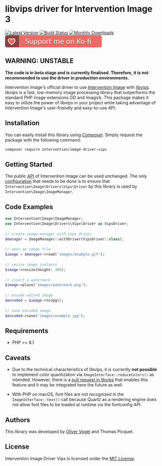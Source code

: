 # libvips driver for Intervention Image 3

[![Latest Version](https://img.shields.io/packagist/v/intervention/image-driver-vips.svg)](https://packagist.org/packages/intervention/image-driver-vips)
[![Build Status](https://github.com/Intervention/image-driver-vips/actions/workflows/run-tests.yml/badge.svg)](https://github.com/Intervention/image-driver-vips/actions)
[![Monthly Downloads](https://img.shields.io/packagist/dm/intervention/image-driver-vips.svg)](https://packagist.org/packages/intervention/image-driver-vips/stats)
[![Support me on Ko-fi](https://raw.githubusercontent.com/Intervention/image-driver-vips/develop/.github/images/support.svg)](https://ko-fi.com/interventionphp)

## WARNING: UNSTABLE

**The code is in beta stage and is currently finalised. Therefore, it is not
recommended to use the driver in production environments.**

Intervention Image's official driver to use [Intervention
Image](https://github.com/Intervention/image) with
[libvips](https://github.com/libvips/libvips). libvips is a fast, low-memory
image processing library that outperforms the standard PHP image extensions GD
and Imagick. This package makes it easy to utilize the power of libvips in your
project while taking advantage of Intervention Image's user-friendly and
easy-to-use API.

## Installation

You can easily install this library using [Composer](https://getcomposer.org).
Simply request the package with the following command:
    
```bash
composer require intervention/image-driver-vips
```

## Getting Started

The public [API](https://image.intervention.io/v3) of Intervention Image can be
used unchanged. The only [configuration](https://image.intervention.io/v3/basics/image-manager) that needs to be done is to ensure that
`Intervention\Image\Drivers\Vips\Driver` by this library is used by `Intervention\Image\ImageManager`.

## Code Examples

```php
use Intervention\Image\ImageManager;
use Intervention\Image\Drivers\Vips\Driver as VipsDriver;

// create image manager with vips driver
$manager = ImageManager::withDriver(VipsDriver::class);

// open an image file
$image = $manager->read('images/example.gif');

// resize image instance
$image->resize(height: 300);

// insert a watermark
$image->place('images/watermark.png');

// encode edited image
$encoded = $image->toJpg();

// save encoded image
$encoded->save('images/example.jpg');
```

## Requirements

- PHP >= 8.1

## Caveats

- Due to the technical characteristics of libvips, it is currently **not possible**
  to implement color quantization via `ImageInterface::reduceColors()` as
  intended. However, there is a [pull request in
  libvips](https://github.com/libvips/php-vips/issues/256#issuecomment-2575872401)
  that enables this feature and it may be integrated here the future as well.

- With PHP on macOS, font files are not recognized in the
  `ImageInterface::text()` call because Quartz as a rendering engine does not
  allow font files to be loaded at runtime via the fontconfig API.

## Authors

This library was developed by [Oliver Vogel](https://intervention.io) and Thomas Picquet.

## License

Intervention Image Driver Vips is licensed under the [MIT License](LICENSE).

